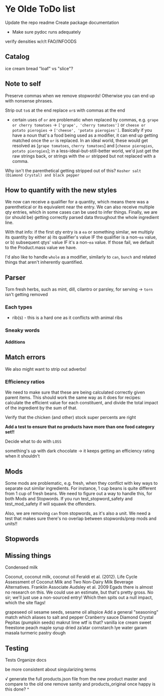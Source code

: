 # Ye Olde ToDo list

Update the repo readme
Create package documentation

- Make sure pydoc runs adequately

verify densities w/r/t FAO/INFOODS

## Catalog

ice cream
bread "loaf" vs "slice"?

## Note to self

Preserve commas when we remove stopwords! Otherwise you can end up with nonsense phrases.

Strip out `to`s at the end
replace `or`s with commas at the end

- certain uses of `or` are problematic when replaced by commas, e.g. `grape or cherry tomatoes` -> `['grape', 'cherry tomatoes']` or `cheese or potato pierogies` -> `['cheese', 'potato pierogies']`. Basically if you have a noun that's a food being used as a modifier, it can end up getting matched once the `or` is replaced. In an ideal world, these would get resolved as [`grape tomatoes`, `cherry tomatoes`] and [`cheese pierogies`, `potato pierogies`]; in a less-ideal-but-still-better world, we'd just get the raw strings back, or strings with the `or` stripped but not replaced with a comma.

Why isn't the parenthetical getting stripped out of this? `Kosher salt (Diamond Crystal) and black pepper`

## How to quantify with the new styles

We now can receive a qualifier for a quantity, which means there was a parenthetical or its equivalent near the entry. We can also receive multiple qty entries, which in some cases can be used to infer things. Finally, we are (or should be) getting correctly parsed data throughout the whole ingredient line.

With that info:
if the first qty entry is a `ea` or something similar, we multiply its quantity by either a) its qualifier's value IF the qualifier is a non-`ea` value, or b) subsequent qtys' value IF it's a non-`ea` value. If those fail, we default to the Product.mass value we have.

I'd also like to handle `whole` as a modifier, similarly to `can`, `bunch` and related things that aren't inherently quantified.

## Parser

Torn fresh herbs, such as mint, dill, cilantro or parsley, for serving -> `torn` isn't getting removed

### Each types

- rib(s) - this is a hard one as it conflicts with animal ribs

### Sneaky words

#### Additions

## Match errors

We also might want to strip out adverbs!

### Efficiency ratios

We need to make sure that these are being calculated correctly given parent items. This should work the same way as it does for recipes: calculate the efficient value for each constituent, and divide the total impact of the ingredient by the sum of that.

Verify that the chicken (and other) stock super percents are right

**Add a test to ensure that no products have more than one food category set!!**

Decide what to do with `LOSS`

something's up with dark chocolate -> it keeps getting an efficiency rating when it shouldn't

## Mods

Some mods are problematic, e.g. fresh, when they conflict with key ways to separate out similar ingredients. For instance, 1 cup beans is quite different from 1 cup of fresh beans. We need to figure out a way to handle this, for both Mods and Stopwords. If you run test_stopword_safety and test_mod_safety if will squawk the offenders.

Also, we are removing `can` from stopwords, as it's also a unit. We need a test that makes sure there's no overlap between stopwords/prep mods and units!!

## Stopwords

## Missing things

Condensed milk

Coconut, coconut milk, coconut oil
  Feraldi et al. (2012). Life Cycle Assessment of Coconut Milk and Two Non-Dairy Milk Beverage Alternatives. Franklin Associate
  Audsley et al. 2009
  Egads there is almost no research on this. We could use an estimate, but that's pretty gross.
  No sir; we'll just use a non-sourced entry! Which then spits out a null impact, which the site flags!

grapeseed oil
sesame seeds, sesame oil
allspice
Add a general "seasoning" match which aliases to salt and pepper
Cranberry sauce
Diamond Crystal
Pepitas (pumpkin seeds)
makrut lime wtf is that?
vanilla ice cream
sweet freestone peach
maple syrup
dried za’atar
cornstarch
lye water
garam masala
turmeric
pastry dough

## Testing

Tests
Organize docs

be more consistent about singularizing terms

√ generate the full products.json file from the new product master and compare to the old one
remove sanity and products_original once happy
is this done? ^